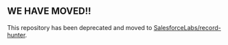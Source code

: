 ## **WE HAVE MOVED!!**

This repository has been deprecated and moved to [SalesforceLabs/record-hunter](https://github.com/SalesforceLabs/record-hunter).
